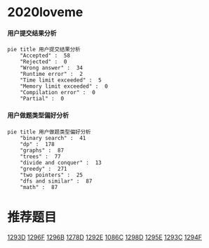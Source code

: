 # 2020loveme

<!-- tabs:start -->



#### **用户提交结果分析**

```mermaid
pie title 用户提交结果分析
    "Accepted" :  58
    "Rejected" :  0
    "Wrong answer" :  34
    "Runtime error" :  2
    "Time limit exceeded" :  5
    "Memory limit exceeded" :  0
    "Compilation error" :  0
    "Partial" :  0
```

#### **用户做题类型偏好分析**

```mermaid
pie title 用户做题类型偏好分析
    "binary search" :  41
    "dp" :  178
    "graphs" :  87
    "trees" :  77
    "divide and conquer" :  13
    "greedy" :  271
    "two pointers" :  25
    "dfs and similar" :  87
    "math" :  87
```



<!-- tabs:end -->
# 推荐题目
[1293D](https://codeforces.com/contest/1293/problem/D)
[1296F](https://codeforces.com/contest/1296/problem/F)
[1296B](https://codeforces.com/contest/1296/problem/B)
[1278D](https://codeforces.com/contest/1278/problem/D)
[1292E](https://codeforces.com/contest/1292/problem/E)
[1086C](https://codeforces.com/contest/1086/problem/C)
[1298D](https://codeforces.com/contest/1298/problem/D)
[1295E](https://codeforces.com/contest/1295/problem/E)
[1293C](https://codeforces.com/contest/1293/problem/C)
[1294F](https://codeforces.com/contest/1294/problem/F)
